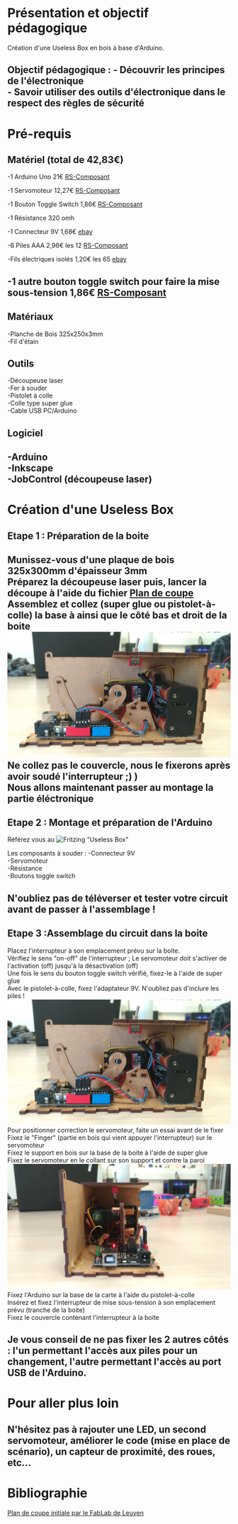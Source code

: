 ﻿# Présentation et objectif pédagogique

Création d'une Useless Box en bois à base d'Arduino.

Objectif pédagogique : 	- Découvrir les principes de l'électronique<br>
			- Savoir utiliser des outils d'électronique dans le respect des règles de sécurité
---
# Pré-requis
## Matériel (total de 42,83€)
-1 Arduino Uno
21€	 	[RS-Composant](http://fr.rs-online.com/web/p/kits-de-developpement-pour-processeurs-et-microcontroleurs/7697409/)

-1 Servomoteur
12,27€ 		[RS-Composant](http://fr.rs-online.com/web/p/servomoteurs/7813058/)

-1 Bouton Toggle Switch
1,86€		[RS-Composant](http://fr.rs-online.com/web/p/interrupteurs-a-levier/4480911/)

-1 Résistance 320 omh

-1 Connecteur 9V
1,68€		[ebay](http://www.ebay.fr/itm/1-2-3-4-6-8-x-AA-AAA-23A-9V-Battery-Holder-Snap-On-Connector-Enclosed-Box-Switch/180814661762?hash=item2a1964c882:m:mhR6vszwxemlv3mGgcG-pvQ)

-6 Piles AAA
2,96€ les 12	[RS-Composant](http://fr.rs-online.com/web/p/piles-aaa/7442209/)

-Fils électriques isolés
1,20€ les 65 	[ebay](http://www.ebay.fr/itm/65pcs-Male-to-Male-Flexible-Solderless-Breadboard-Jumper-Cable-Wires-For-Arduino/301227825820?hash=item462293da9c:g:2tIAAOSwubRXHx96)

-1 autre bouton toggle switch pour faire la mise sous-tension
1,86€	[RS-Composant](http://fr.rs-online.com/web/p/interrupteurs-a-levier/4480911/)
---
## Matériaux
-Planche de Bois 325x250x3mm<br>
-Fil d'étain
## Outils
-Découpeuse laser<br>
-Fer à souder<br>
-Pistolet à colle<br>
-Colle type super glue<br>
-Cable USB PC/Arduino
## Logiciel
-Arduino<br>
-Inkscape<br>
-JobControl (découpeuse laser)
---
# Création d'une Useless Box
## Etape 1 : Préparation de la boite
Munissez-vous d'une plaque de bois 325x300mm d'épaisseur 3mm<br>
Préparez la découpeuse laser puis, lancer la découpe à l'aide du fichier [Plan de coupe](/Ressources/UselessBox_plan-modifié.svg/)<br>
Assemblez et collez (super glue ou pistolet-à-colle) la base à ainsi que le côté bas et droit de la boite<br> 
![Useless Box en assemblage](/Photos/30.jpg)
Ne collez pas le couvercle, nous le fixerons après avoir soudé l'interrupteur ;) )<br>
Nous allons maintenant passer au montage la partie éléctronique<br>
---
## Etape 2 : Montage et préparation de l'Arduino
Référez vous au ![Fritzing](/Fritzing/useless_box.fzz) "Useless Box"


Les composants à souder : 	-Connecteur 9V<br>
				-Servomoteur<br>
				-Résistance<br>
				-Boutons toggle switch

N'oubliez pas de téléverser et tester votre circuit avant de passer à l'assemblage !
---
## Etape 3 :Assemblage du circuit dans la boite

Placez l'interrupteur à son emplacement prévu sur la boite.<br>
Vérifiez le sens "on-off" de l'interrupteur ; Le servomoteur doit s'activer de l'activation (off) jusqu'à la désactivation (off)<br>
Une fois le sens du bouton toggle switch vérifié, fixez-le à l'aide de super glue<br>
Avec le pistolet-à-colle, fixez l'adaptateur 9V. N'oubliez pas d'inclure les piles !<br>
![Vue de face](/Photos/30.jpg)
Pour positionner correction le servomoteur, faite un essai avant de le fixer<br>
Fixez le "Finger" (partie en bois qui vient appuyer l'interrupteur) sur le servomoteur<br>
Fixez le support en bois sur la base de la boite à l'aide de super glue<br>
Fixez le servomoteur en le collant sur son support et contre la paroi<br>
![Vue de côté](/Photos/31.jpg)
Fixez l'Arduino sur la base de la carte à l'aide du pistolet-à-colle<br>
Insérez et fixez l'interrupteur de mise sous-tension à son emplacement prévu (tranche de la boite)<br>
Fixez le couvercle contenant l'interrupteur à la boite<br>

Je vous conseil de ne pas fixer les 2 autres côtés : l'un permettant l'accès aux piles pour un changement, l'autre permettant l'accès au port USB de l'Arduino.
---
# Pour aller plus loin
N'hésitez pas à rajouter une LED, un second servomoteur, améliorer le code (mise en place de scénario), un capteur de proximité, des roues, etc...
---
# Bibliographie
[Plan de coupe initiale par le FabLab de Leuven](https://fablab-leuven.be/?q=node/1648)
